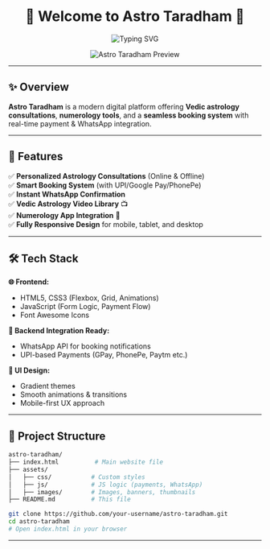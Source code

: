 <h1 align="center">🔮 Welcome to Astro Taradham 🌟</h1>
<p align="center">
  <img src="https://readme-typing-svg.demolab.com?font=Fira+Code&weight=600&size=22&duration=3000&pause=1000&color=EC8F00&center=true&vCenter=true&width=435&lines=A+Modern+Vedic+Astrology+Platform;Personalized+Astrology+%26+Numerology;Instant+WhatsApp+Bookings;Responsive+and+Elegant+Design" alt="Typing SVG" />
</p>

<p align="center">
  <img src="https://via.placeholder.com/800x400.png?text=Astro+Taradham+Website+Preview" alt="Astro Taradham Preview" />
</p>

---

## ✨ Overview

**Astro Taradham** is a modern digital platform offering **Vedic astrology consultations**, **numerology tools**, and a **seamless booking system** with real-time payment & WhatsApp integration.

---

## 🚀 Features

✅ **Personalized Astrology Consultations** (Online & Offline)  
✅ **Smart Booking System** (with UPI/Google Pay/PhonePe)  
✅ **Instant WhatsApp Confirmation**  
✅ **Vedic Astrology Video Library** 📺  
✅ **Numerology App Integration** 🔢  
✅ **Fully Responsive Design** for mobile, tablet, and desktop  

---

## 🛠️ Tech Stack

**🌐 Frontend:**  
- HTML5, CSS3 (Flexbox, Grid, Animations)  
- JavaScript (Form Logic, Payment Flow)  
- Font Awesome Icons  

**🔗 Backend Integration Ready:**  
- WhatsApp API for booking notifications  
- UPI-based Payments (GPay, PhonePe, Paytm etc.)

**🎨 UI Design:**  
- Gradient themes  
- Smooth animations & transitions  
- Mobile-first UX approach  

---

## 📁 Project Structure

```bash
astro-taradham/
├── index.html          # Main website file
├── assets/
│   ├── css/           # Custom styles
│   ├── js/            # JS logic (payments, WhatsApp)
│   ├── images/        # Images, banners, thumbnails
├── README.md          # This file

git clone https://github.com/your-username/astro-taradham.git
cd astro-taradham
# Open index.html in your browser
```
---
